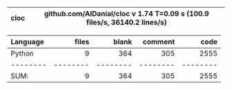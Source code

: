 cloc|github.com/AlDanial/cloc v 1.74  T=0.09 s (100.9 files/s, 36140.2 lines/s)
--- | ---

Language|files|blank|comment|code
:-------|-------:|-------:|-------:|-------:
Python|9|364|305|2555
--------|--------|--------|--------|--------
SUM:|9|364|305|2555

